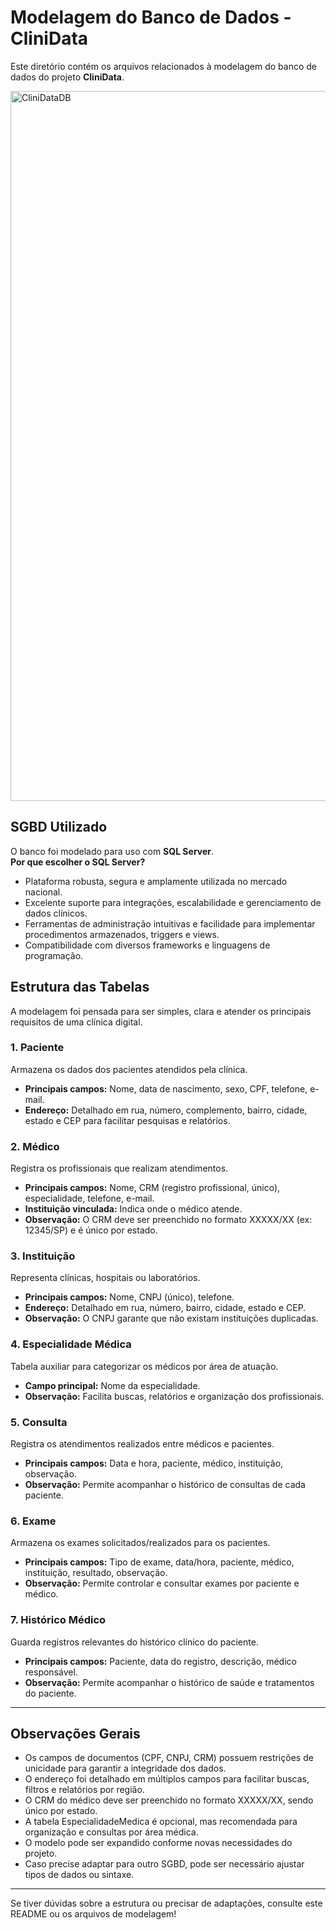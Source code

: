 # Modelagem do Banco de Dados - CliniData

Este diretório contém os arquivos relacionados à modelagem do banco de dados do projeto **CliniData**.

<img width="1448" height="1136" alt="CliniDataDB" src="https://github.com/user-attachments/assets/dc829e23-e89f-43ce-aa5b-aa269331a8ae" />


## SGBD Utilizado

O banco foi modelado para uso com **SQL Server**.  
**Por que escolher o SQL Server?**
- Plataforma robusta, segura e amplamente utilizada no mercado nacional.
- Excelente suporte para integrações, escalabilidade e gerenciamento de dados clínicos.
- Ferramentas de administração intuitivas e facilidade para implementar procedimentos armazenados, triggers e views.
- Compatibilidade com diversos frameworks e linguagens de programação.

## Estrutura das Tabelas

A modelagem foi pensada para ser simples, clara e atender os principais requisitos de uma clínica digital.

### **1. Paciente**
Armazena os dados dos pacientes atendidos pela clínica.
- **Principais campos:** Nome, data de nascimento, sexo, CPF, telefone, e-mail.
- **Endereço:** Detalhado em rua, número, complemento, bairro, cidade, estado e CEP para facilitar pesquisas e relatórios.

### **2. Médico**
Registra os profissionais que realizam atendimentos.
- **Principais campos:** Nome, CRM (registro profissional, único), especialidade, telefone, e-mail.
- **Instituição vinculada:** Indica onde o médico atende.
- **Observação:** O CRM deve ser preenchido no formato XXXXX/XX (ex: 12345/SP) e é único por estado.

### **3. Instituição**
Representa clínicas, hospitais ou laboratórios.
- **Principais campos:** Nome, CNPJ (único), telefone.
- **Endereço:** Detalhado em rua, número, bairro, cidade, estado e CEP.
- **Observação:** O CNPJ garante que não existam instituições duplicadas.

### **4. Especialidade Médica**
Tabela auxiliar para categorizar os médicos por área de atuação.
- **Campo principal:** Nome da especialidade.
- **Observação:** Facilita buscas, relatórios e organização dos profissionais.

### **5. Consulta**
Registra os atendimentos realizados entre médicos e pacientes.
- **Principais campos:** Data e hora, paciente, médico, instituição, observação.
- **Observação:** Permite acompanhar o histórico de consultas de cada paciente.

### **6. Exame**
Armazena os exames solicitados/realizados para os pacientes.
- **Principais campos:** Tipo de exame, data/hora, paciente, médico, instituição, resultado, observação.
- **Observação:** Permite controlar e consultar exames por paciente e médico.

### **7. Histórico Médico**
Guarda registros relevantes do histórico clínico do paciente.
- **Principais campos:** Paciente, data do registro, descrição, médico responsável.
- **Observação:** Permite acompanhar o histórico de saúde e tratamentos do paciente.

---

## Observações Gerais

- Os campos de documentos (CPF, CNPJ, CRM) possuem restrições de unicidade para garantir a integridade dos dados.
- O endereço foi detalhado em múltiplos campos para facilitar buscas, filtros e relatórios por região.
- O CRM do médico deve ser preenchido no formato XXXXX/XX, sendo único por estado.
- A tabela EspecialidadeMedica é opcional, mas recomendada para organização e consultas por área médica.
- O modelo pode ser expandido conforme novas necessidades do projeto.
- Caso precise adaptar para outro SGBD, pode ser necessário ajustar tipos de dados ou sintaxe.

---

Se tiver dúvidas sobre a estrutura ou precisar de adaptações, consulte este README ou os arquivos de modelagem!
